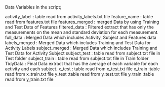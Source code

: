 Data Variables in the script;

activity_label : table read from activity_labels.txt file
feature_name : table read from features.txt file
features_merged : merged Data by using Training and Test Data of Features
filtered_data : Filtered extract that has only the measurements on the mean and standard deviation for each measurement.
full_data : Merged Data which includes Activity, Subject and Features data
labels_merged : Merged Data which includes Training and Test Data for Activity Labels
subject_merged : Merged Data which includes Training and Test Data for Activity Subject
subject_test : table read from subject.txt file in Test folder
subject_train : table read from subject.txt file in Train folder
TidyData : Final Data extract that has the average of each variable for each activity and each subject.
x_test : table read from x_test.txt file
x_train :table read from x_train.txt file
y_test :table read from y_test.txt file
y_train :table read from y_train.txt file
